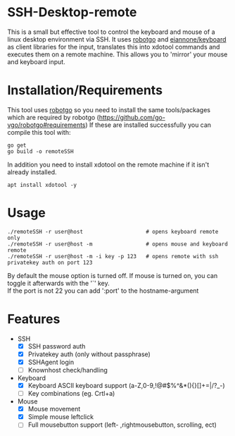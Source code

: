 # SSH-Desktop-remote
This is a small but effective tool to control the keyboard and mouse of a linux desktop environment via SSH.
It uses [robotgo](https://github.com/go-vgo/robotgo) and [eiannone/keyboard](https://github.com/eiannone/keyboard) as client libraries for the input, translates this into xdotool commands and executes them on a remote machine. This allows you to 'mirror' your mouse and keyboard input.

# Installation/Requirements
This tool uses [robotgo](https://github.com/go-vgo/robotgo) so you need to install the same tools/packages which are required by robotgo
(https://github.com/go-vgo/robotgo#requirements)
If these are installed successfully you can compile this tool with:
```
go get
go build -o remoteSSH
```

In addition you need to install xdotool on the remote machine if it isn't already installed. 
```
apt install xdotool -y
```

# Usage
```
./remoteSSH -r user@host                    # opens keyboard remote only
./remoteSSH -r user@host -m                 # opens mouse and keyboard remote
./remoteSSH -r user@host -m -i key -p 123   # opens remote with ssh privatekey auth on port 123
```
By default the mouse option is turned off. If mouse is turned on, you can toggle it afterwards with the '\`' key.
<br>If the port is not 22 you can add ':port' to the hostname-argument

# Features
- SSH
  - [x] SSH password auth
  - [X] Privatekey auth (only without passphrase)
  - [x] SSHAgent login
  - [ ] Knownhost check/handling
- Keyboard
  - [x] Keyboard ASCII keyboard support (a-Z,0-9,!@#$%^&*(){}[]+=|\/?_-)
  - [ ] Key combinations (eg. Crtl+a)
- Mouse
  - [x] Mouse movement
  - [x] Simple mouse leftclick
  - [ ] Full mousebutton support (left- ,rightmousebutton, scrolling, ect)
